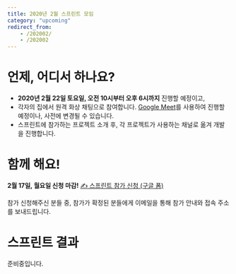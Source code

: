 ```yaml
---
title: 2020년 2월 스프린트 모임
category: "upcoming"
redirect_from:
    - /202002/
    - /202002
---
```


# 언제, 어디서 하나요?

* **2020년 2월 22일 토요일, 오전 10시부터 오후 6시까지** 진행할 예정이고,
* 각자의 집에서 원격 화상 채팅으로 참여합니다. [Google Meet](https://meet.google.com/)를 사용하여 진행할 예정이나, 사전에 변경될 수 있습니다.
* 스프린트에 참가하는 프로젝트 소개 후, 각 프로젝트가 사용하는 채널로 옮겨 개발을 진행합니다.


# 함께 해요!

**2월 17일, 월요일 신청 마감!**
[✍️ 스프린트 참가 신청 (구글 폼)](https://forms.gle/eQBjxReXwekoQukU7)

참가 신청해주신 분들 중, 참가가 확정된 분들에게 이메일을 통해 참가 안내와 접속 주소를 보내드립니다.


# 스프린트 결과

준비중입니다.
